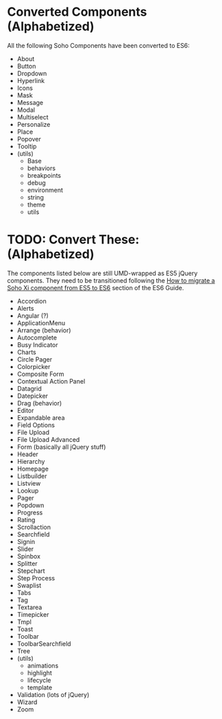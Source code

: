 # Converted Components (Alphabetized)

All the following Soho Components have been converted to ES6:

* About
* Button
* Dropdown
* Hyperlink
* Icons
* Mask
* Message
* Modal
* Multiselect
* Personalize
* Place
* Popover
* Tooltip
* (utils)
  - Base
  - behaviors
  - breakpoints
  - debug
  - environment
  - string
  - theme
  - utils


# TODO: Convert These: (Alphabetized)

The components listed below are still UMD-wrapped as ES5 jQuery components.  They need to be transitioned following the [How to migrate a Soho Xi component from ES5 to ES6](./ES5-TO-ES6.md) section of the ES6 Guide.

* Accordion
* Alerts
* Angular (?)
* ApplicationMenu
* Arrange (behavior)
* Autocomplete
* Busy Indicator
* Charts
* Circle Pager
* Colorpicker
* Composite Form
* Contextual Action Panel
* Datagrid
* Datepicker
* Drag (behavior)
* Editor
* Expandable area
* Field Options
* File Upload
* File Upload Advanced
* Form (basically all jQuery stuff)
* Header
* Hierarchy
* Homepage
* Listbuilder
* Listview
* Lookup
* Pager
* Popdown
* Progress
* Rating
* Scrollaction
* Searchfield
* Signin
* Slider
* Spinbox
* Splitter
* Stepchart
* Step Process
* Swaplist
* Tabs
* Tag
* Textarea
* Timepicker
* Tmpl
* Toast
* Toolbar
* ToolbarSearchfield
* Tree
* (utils)
  - animations
  - highlight
  - lifecycle
  - template
* Validation (lots of jQuery)
* Wizard
* Zoom
